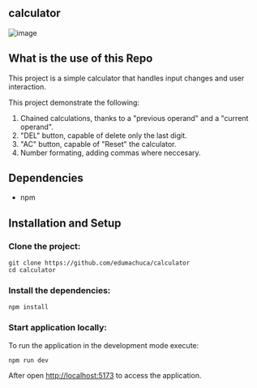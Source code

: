## calculator

![image](https://github.com/edumachuca/calculator/assets/115632127/1bda1946-8654-4d4c-806c-ecbf19a17588)

## What is the use of this Repo

This project is a simple calculator that handles input changes and user interaction.

This project demonstrate the following:

1. Chained calculations, thanks to a "previous operand" and a "current operand".
2. "DEL" button, capable of delete only the last digit.
3. "AC" button, capable of "Reset" the calculator.
4. Number formating, adding commas where neccesary.

## Dependencies

- npm

## Installation and Setup

### Clone the project:

    git clone https://github.com/edumachuca/calculator
    cd calculator

### Install the dependencies:

    npm install

### Start application locally:

To run the application in the development mode execute:

    npm run dev

After open [http://localhost:5173](http://localhost:5173) to access the application.
